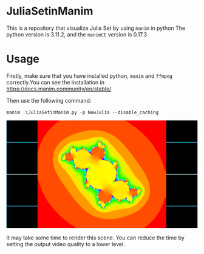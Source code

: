 # JuliaSetinManim
This is a repository that visualize Julia Set by using `manim` in python
The python version is 3.11.2, and the `manimCE` version is 0.17.3

# Usage 
Firstly, make sure that you have installed python, `manim` and `ffmpeg` correctly.You can see the installation in https://docs.manim.community/en/stable/

Then use the following command:

```
manim .\JuliaSetinManim.py -p NewJulia --disable_caching
```
![Image text](NewJulia_ManimCE_v0.17.3.png)

It may take some time to render this scene. You can reduce the time by setting the output video quality to a lower level.